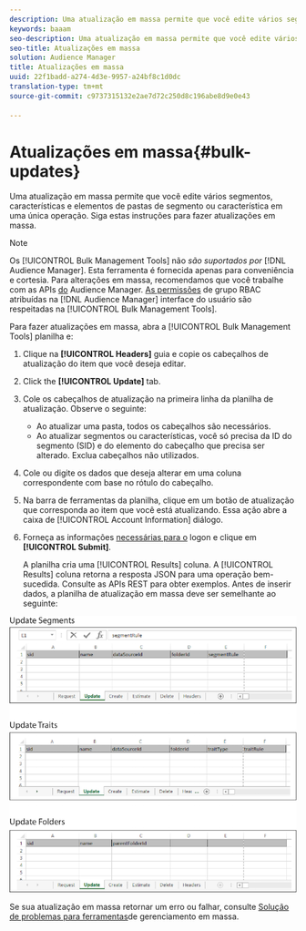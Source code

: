 ```yaml
---
description: Uma atualização em massa permite que você edite vários segmentos, características e elementos de pastas de segmento ou característica em uma única operação. Siga estas instruções para fazer atualizações em massa.
keywords: baaam
seo-description: Uma atualização em massa permite que você edite vários segmentos, características e elementos de pastas de segmento ou característica em uma única operação. Siga estas instruções para fazer atualizações em massa.
seo-title: Atualizações em massa
solution: Audience Manager
title: Atualizações em massa
uuid: 22f1badd-a274-4d3e-9957-a24bf8c1d0dc
translation-type: tm+mt
source-git-commit: c9737315132e2ae7d72c250d8c196abe8d9e0e43

---
```



# Atualizações em massa{#bulk-updates}

Uma atualização em massa permite que você edite vários segmentos, características e elementos de pastas de segmento ou característica em uma única operação. Siga estas instruções para fazer atualizações em massa.

<!-- 

t_bulk_updates.xml

 -->

>[!NOTE]
>
>Os [!UICONTROL Bulk Management Tools] não *são suportados por* [!DNL Audience Manager]. Esta ferramenta é fornecida apenas para conveniência e cortesia. Para alterações em massa, recomendamos que você trabalhe com as APIs [do](../../api/rest-api-main/aam-api-getting-started.md) Audience Manager. [As permissões](../../features/administration/administration-overview.md) de grupo RBAC atribuídas na [!DNL Audience Manager] interface do usuário são respeitadas na [!UICONTROL Bulk Management Tools].

Para fazer atualizações em massa, abra a [!UICONTROL Bulk Management Tools] planilha e:

1. Clique na **[!UICONTROL Headers]** guia e copie os cabeçalhos de atualização do item que você deseja editar.
1. Click the **[!UICONTROL Update]** tab.
1. Cole os cabeçalhos de atualização na primeira linha da planilha de atualização. Observe o seguinte:

   * Ao atualizar uma pasta, todos os cabeçalhos são necessários.
   * Ao atualizar segmentos ou características, você só precisa da ID do segmento (SID) e do elemento do cabeçalho que precisa ser alterado. Exclua cabeçalhos não utilizados.

1. Cole ou digite os dados que deseja alterar em uma coluna correspondente com base no rótulo do cabeçalho.
1. Na barra de ferramentas da planilha, clique em um botão de atualização que corresponda ao item que você está atualizando.
Essa ação abre a caixa de [!UICONTROL Account Information] diálogo.

1. Forneça as informações [necessárias para o](../../reference/bulk-management-tools/bulk-management-intro.md#auth-reqs) logon e clique em **[!UICONTROL Submit]**.

   A planilha cria uma [!UICONTROL Results] coluna. A [!UICONTROL Results] coluna retorna a resposta JSON para uma operação bem-sucedida. Consulte as APIs [](../../api/rest-api-main/rest-api-main.md) REST para obter exemplos. Antes de inserir dados, a planilha de atualização em massa deve ser semelhante ao seguinte:

![](assets/update.png)

Se sua atualização em massa retornar um erro ou falhar, consulte [Solução de problemas para ferramentas](../../reference/bulk-management-tools/bulk-troubleshooting.md)de gerenciamento em massa.
